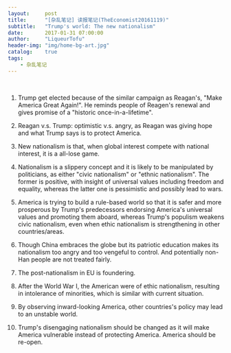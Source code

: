 ```yaml
---
layout:     post
title:      "[杂乱笔记] 读报笔记(TheEconomist20161119)"
subtitle:   "Trump's world: The new nationalism"
date:       2017-01-31 07:00:00
author:     "LiqueurTofu"
header-img: "img/home-bg-art.jpg"
catalog:    true
tags:
    - 杂乱笔记
---
```


<br>

1. Trump get elected because of the similar campaign as Reagan's, "Make America Great Again!". He reminds people of Reagen's renewal and gives promise of a "historic once-in-a-lifetime".

2. Reagan v.s. Trump: optimistic v.s. angry, as Reagan was giving hope and what Trump says is to protect America.

3. New nationalism is that, when global interest compete with national interest, it is a all-lose game.

4. Nationalism is a slippery concept and it is likely to be manipulated by politicians, as either "civic nationalism" or "ethnic nationalism". The former is positive, with insight of universal values including freedom and equality, whereas the latter one is pessimistic and possibly lead to wars.

5. America is trying to build a rule-based world so that it is safer and more prosperous by Trump's  predecessors endorsing America's universal values and promoting them aboard, whereas Trump's populism weakens civic nationalism, even when ethic nationalism is strengthening in other countries/areas.

6. Though China embraces the globe but its patriotic education makes its nationalism too angry and too vengeful to control. And potentially non-Han people are not treated fairly.

7. The post-nationalism in EU is foundering.

8. After the World War I, the American were of ethic nationalism, resulting in intolerance of minorities, which is similar with current situation.

9. By observing inward-looking America, other countries's policy may lead to an unstable world.

10. Trump's disengaging nationalism should be changed as it will make America vulnerable instead of protecting America. America should be re-open.
